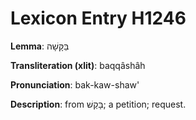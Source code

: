 # Lexicon Entry H1246

**Lemma**: בַּקָּשָׁה

**Transliteration (xlit)**: baqqâshâh

**Pronunciation**: bak-kaw-shaw'

**Description**:
from בָּקַשׁ; a petition; request.
